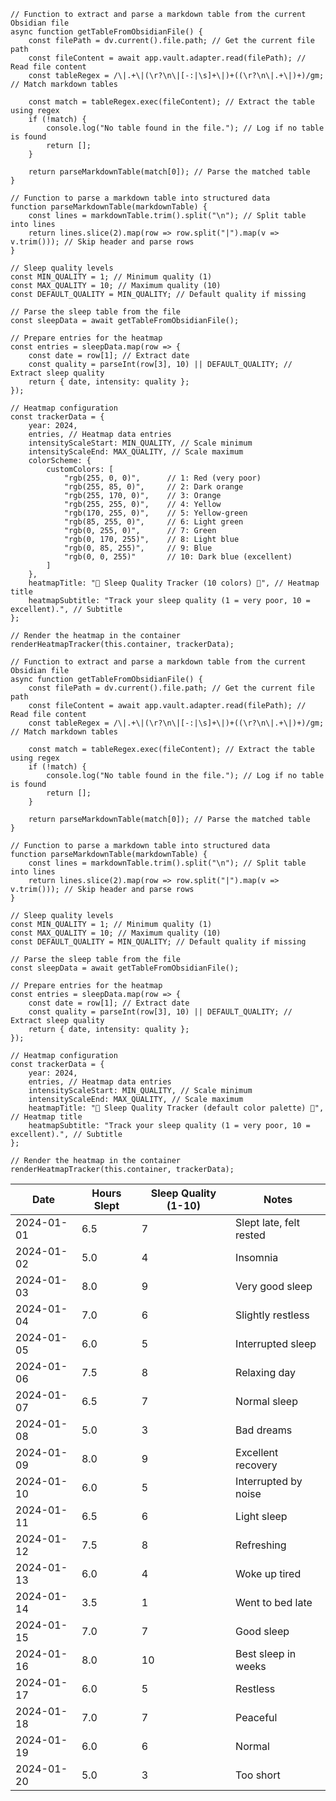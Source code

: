 ```dataviewjs
// Function to extract and parse a markdown table from the current Obsidian file
async function getTableFromObsidianFile() {
    const filePath = dv.current().file.path; // Get the current file path
    const fileContent = await app.vault.adapter.read(filePath); // Read file content
    const tableRegex = /\|.+\|(\r?\n\|[-:|\s]+\|)+((\r?\n\|.+\|)+)/gm; // Match markdown tables

    const match = tableRegex.exec(fileContent); // Extract the table using regex
    if (!match) {
        console.log("No table found in the file."); // Log if no table is found
        return [];
    }

    return parseMarkdownTable(match[0]); // Parse the matched table
}

// Function to parse a markdown table into structured data
function parseMarkdownTable(markdownTable) {
    const lines = markdownTable.trim().split("\n"); // Split table into lines
    return lines.slice(2).map(row => row.split("|").map(v => v.trim())); // Skip header and parse rows
}

// Sleep quality levels
const MIN_QUALITY = 1; // Minimum quality (1)
const MAX_QUALITY = 10; // Maximum quality (10)
const DEFAULT_QUALITY = MIN_QUALITY; // Default quality if missing

// Parse the sleep table from the file
const sleepData = await getTableFromObsidianFile();

// Prepare entries for the heatmap
const entries = sleepData.map(row => {
    const date = row[1]; // Extract date
    const quality = parseInt(row[3], 10) || DEFAULT_QUALITY; // Extract sleep quality
    return { date, intensity: quality };
});

// Heatmap configuration
const trackerData = {
    year: 2024,
    entries, // Heatmap data entries
    intensityScaleStart: MIN_QUALITY, // Scale minimum
    intensityScaleEnd: MAX_QUALITY, // Scale maximum
    colorScheme: {
        customColors: [
            "rgb(255, 0, 0)",      // 1: Red (very poor)
            "rgb(255, 85, 0)",     // 2: Dark orange
            "rgb(255, 170, 0)",    // 3: Orange
            "rgb(255, 255, 0)",    // 4: Yellow
            "rgb(170, 255, 0)",    // 5: Yellow-green
            "rgb(85, 255, 0)",     // 6: Light green
            "rgb(0, 255, 0)",      // 7: Green
            "rgb(0, 170, 255)",    // 8: Light blue
            "rgb(0, 85, 255)",     // 9: Blue
            "rgb(0, 0, 255)"       // 10: Dark blue (excellent)
        ]
    },
    heatmapTitle: "🌙 Sleep Quality Tracker (10 colors) 🌙", // Heatmap title
    heatmapSubtitle: "Track your sleep quality (1 = very poor, 10 = excellent).", // Subtitle
};

// Render the heatmap in the container
renderHeatmapTracker(this.container, trackerData);
```

```dataviewjs
// Function to extract and parse a markdown table from the current Obsidian file
async function getTableFromObsidianFile() {
    const filePath = dv.current().file.path; // Get the current file path
    const fileContent = await app.vault.adapter.read(filePath); // Read file content
    const tableRegex = /\|.+\|(\r?\n\|[-:|\s]+\|)+((\r?\n\|.+\|)+)/gm; // Match markdown tables

    const match = tableRegex.exec(fileContent); // Extract the table using regex
    if (!match) {
        console.log("No table found in the file."); // Log if no table is found
        return [];
    }

    return parseMarkdownTable(match[0]); // Parse the matched table
}

// Function to parse a markdown table into structured data
function parseMarkdownTable(markdownTable) {
    const lines = markdownTable.trim().split("\n"); // Split table into lines
    return lines.slice(2).map(row => row.split("|").map(v => v.trim())); // Skip header and parse rows
}

// Sleep quality levels
const MIN_QUALITY = 1; // Minimum quality (1)
const MAX_QUALITY = 10; // Maximum quality (10)
const DEFAULT_QUALITY = MIN_QUALITY; // Default quality if missing

// Parse the sleep table from the file
const sleepData = await getTableFromObsidianFile();

// Prepare entries for the heatmap
const entries = sleepData.map(row => {
    const date = row[1]; // Extract date
    const quality = parseInt(row[3], 10) || DEFAULT_QUALITY; // Extract sleep quality
    return { date, intensity: quality };
});

// Heatmap configuration
const trackerData = {
    year: 2024,
    entries, // Heatmap data entries
    intensityScaleStart: MIN_QUALITY, // Scale minimum
    intensityScaleEnd: MAX_QUALITY, // Scale maximum
    heatmapTitle: "🌙 Sleep Quality Tracker (default color palette) 🌙", // Heatmap title
    heatmapSubtitle: "Track your sleep quality (1 = very poor, 10 = excellent).", // Subtitle
};

// Render the heatmap in the container
renderHeatmapTracker(this.container, trackerData);
```

| Date       | Hours Slept | Sleep Quality (1-10) | Notes                   |
| ---------- | ----------- | -------------------- | ----------------------- |
| 2024-01-01 | 6.5         | 7                    | Slept late, felt rested |
| 2024-01-02 | 5.0         | 4                    | Insomnia                |
| 2024-01-03 | 8.0         | 9                    | Very good sleep         |
| 2024-01-04 | 7.0         | 6                    | Slightly restless       |
| 2024-01-05 | 6.0         | 5                    | Interrupted sleep       |
| 2024-01-06 | 7.5         | 8                    | Relaxing day            |
| 2024-01-07 | 6.5         | 7                    | Normal sleep            |
| 2024-01-08 | 5.0         | 3                    | Bad dreams              |
| 2024-01-09 | 8.0         | 9                    | Excellent recovery      |
| 2024-01-10 | 6.0         | 5                    | Interrupted by noise    |
| 2024-01-11 | 6.5         | 6                    | Light sleep             |
| 2024-01-12 | 7.5         | 8                    | Refreshing              |
| 2024-01-13 | 6.0         | 4                    | Woke up tired           |
| 2024-01-14 | 3.5         | 1                    | Went to bed late        |
| 2024-01-15 | 7.0         | 7                    | Good sleep              |
| 2024-01-16 | 8.0         | 10                   | Best sleep in weeks     |
| 2024-01-17 | 6.0         | 5                    | Restless                |
| 2024-01-18 | 7.0         | 7                    | Peaceful                |
| 2024-01-19 | 6.0         | 6                    | Normal                  |
| 2024-01-20 | 5.0         | 3                    | Too short               |
